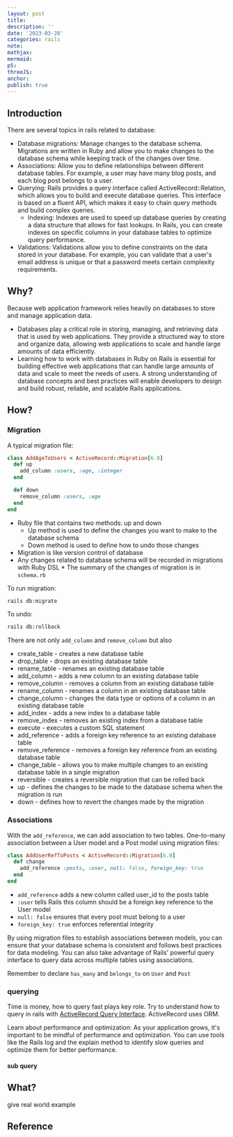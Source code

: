 ```yaml
---
layout: post
title:
description: ''
date: '2023-03-28'
categories: rails
note:
mathjax:
mermaid:
p5:
threeJS:
anchor:
publish: true
---
```


## Introduction

There are several topics in rails related to database:

* Database migrations: Manage changes to the database schema. Migrations are written in Ruby and allow you to make changes to the database schema while keeping track of the changes over time.
* Associations: Allow you to define relationships between different database tables. For example, a user may have many blog posts, and each blog post belongs to a user.
* Querying: Rails provides a query interface called ActiveRecord::Relation, which allows you to build and execute database queries. This interface is based on a fluent API, which makes it easy to chain query methods and build complex queries.
  * Indexing: Indexes are used to speed up database queries by creating a data structure that allows for fast lookups. In Rails, you can create indexes on specific columns in your database tables to optimize query performance.
* Validations: Validations allow you to define constraints on the data stored in your database. For example, you can validate that a user's email address is unique or that a password meets certain complexity requirements.

## Why?

Because web application framework relies heavily on databases to store and manage application data.

* Databases play a critical role in storing, managing, and retrieving data that is used by web applications. They provide a structured way to store and organize data, allowing web applications to scale and handle large amounts of data efficiently.
* Learning how to work with databases in Ruby on Rails is essential for building effective web applications that can handle large amounts of data and scale to meet the needs of users. A strong understanding of database concepts and best practices will enable developers to design and build robust, reliable, and scalable Rails applications.

## How?

### Migration

A typical migration file:

```ruby
class AddAgeToUsers < ActiveRecord::Migration[6.0]
  def up
    add_column :users, :age, :integer
  end

  def down
    remove_column :users, :age
  end
end
```

* Ruby file that contains two methods: up and down
  * Up method is used to define the changes you want to make to the database schema
  * Down method is used to define how to undo those changes
* Migration is like version control of database
* Any changes related to database schema will be recorded in migrations with Ruby DSL * The summary of the changes of migration is in `schema.rb`

To run migration:

```bash
rails db:migrate
```

To undo:

```bash
rails db:rollback
```

There are not only `add_column` and `remove_column` but also

* create_table - creates a new database table
* drop_table - drops an existing database table
* rename_table - renames an existing database table
* add_column - adds a new column to an existing database table
* remove_column - removes a column from an existing database table
* rename_column - renames a column in an existing database table
* change_column - changes the data type or options of a column in an existing database table
* add_index - adds a new index to a database table
* remove_index - removes an existing index from a database table
* execute - executes a custom SQL statement
* add_reference - adds a foreign key reference to an existing database table
* remove_reference - removes a foreign key reference from an existing database table
* change_table - allows you to make multiple changes to an existing database table in a single migration
* reversible - creates a reversible migration that can be rolled back
* up - defines the changes to be made to the database schema when the migration is run
* down - defines how to revert the changes made by the migration

### Associations

With the `add_reference`, we can add association to two tables. One-to-many association between a User model and a Post model using migration files:

```ruby
class AddUserRefToPosts < ActiveRecord::Migration[6.0]
  def change
    add_reference :posts, :user, null: false, foreign_key: true
  end
end
```

* `add_reference` adds a new column called user_id to the posts table
* `:user` tells Rails this column should be a foreign key reference to the User model
* `null: false` ensures that every post must belong to a user
* `foreign_key: true` enforces referential integrity

By using migration files to establish associations between models, you can ensure that your database schema is consistent and follows best practices for data modeling. You can also take advantage of Rails' powerful query interface to query data across multiple tables using associations.

Remember to declare `has_many` and `belongs_to` on `User` and `Post`

### querying

Time is money, how to query fast plays key role. Try to understand how to query in rails with [ActiveRecord Query Interface](https://guides.rubyonrails.org/active_record_querying.html). ActiveRecord uses ORM.

Learn about performance and optimization: As your application grows, it's important to be mindful of performance and optimization. You can use tools like the Rails log and the explain method to identify slow queries and optimize them for better performance.

#### sub query



## What?

give real world example

## Reference
